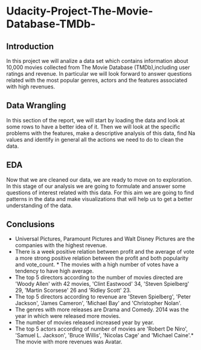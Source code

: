 # Udacity-Project-The-Movie-Database-TMDb-

## Introduction

In this project we will analize a data set which contains information about 10,000 movies collected from The Movie Database (TMDb),including user ratings and revenue. In particular we will look forward to answer questions related with the most popular genres, actors and the features associated with high revenues.

## Data Wrangling

In this section of the report, we will start by loading the data and look at some rows to have a better idea of it. Then we will look at the specific problems with the features, make a descriptive analysis of this data, find Na values and identify in general all the actions we need to do to clean the data.

## EDA

Now that we are cleaned our data, we are ready to move on to exploration. In this stage of our analysis we are going to formulate and answer some questions of interest related with this data. For this aim we are going to find patterns in the data and make visualizations that will help us to get a better understanding of the data.

## Conclusions

* Universal Pictures, Paramount Pictures and Walt Disney Pictures are the companies with the highest revenue.
* There is a week positive relation between profit and the average of vote a more strong positive relation between the profit and both popularity and vote_count. * The movies with a high number of votes have a tendency to have high average.
* The top 5 directors according to the number of movies directed are 'Woody Allen' with 42 movies, 'Clint Eastwood' 34, 'Steven Spielberg' 29, 'Martin Scorsese' 26 and 'Ridley Scott' 23.
* The top 5 directors according to revenue are 'Steven Spielberg', 'Peter Jackson', 'James Cameron', 'Michael Bay' and 'Christopher Nolan'.
* The genres with more releases are Drama and Comedy.
    2014 was the year in which were released more movies.
* The number of movies released increased year by year.
* The top 5 actors according of number of movies are 'Robert De Niro', 'Samuel L. Jackson', 'Bruce Willis', 'Nicolas Cage' and 'Michael Caine'.* The movie with more revenues was Avatar.
